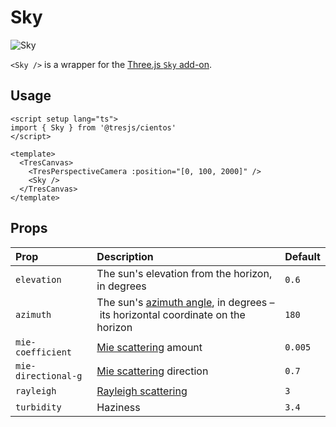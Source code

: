 # Sky

![Sky](/cientos/sky.png)

`<Sky />` is a wrapper for the [Three.js `Sky` add-on](https://threejs.org/examples/?q=sky#webgl_shaders_sky).

## Usage

```vue{2,8}
<script setup lang="ts">
import { Sky } from '@tresjs/cientos'
</script>

<template>
  <TresCanvas>
    <TresPerspectiveCamera :position="[0, 100, 2000]" />
    <Sky />
  </TresCanvas>
</template>
```

## Props

| Prop                | Description                                                                                                                         | Default |
| :------------------ | :---------------------------------------------------------------------------------------------------------------------------------- | ------- |
| `elevation`         | The sun's elevation from the horizon, in degrees                                                                                    | `0.6`   |
| `azimuth`           | The sun's [azimuth angle](https://en.wikipedia.org/wiki/Solar_azimuth_angle), in degrees – its horizontal coordinate on the horizon | `180`   |
| `mie-coefficient`   | [Mie scattering](https://en.wikipedia.org/wiki/Mie_scattering) amount                                                               | `0.005` |
| <nobr>`mie-directional-g`</nobr> | [Mie scattering](https://en.wikipedia.org/wiki/Mie_scattering) direction                                               | `0.7`   |
| `rayleigh`          | [Rayleigh scattering](https://en.wikipedia.org/wiki/Rayleigh_scattering)                                                            | `3`     |
| `turbidity`         | Haziness                                                                                                                            | `3.4`   |
